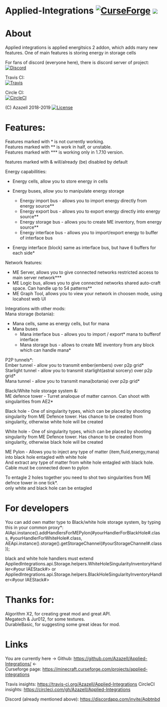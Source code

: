 # Applied-Integrations [![CurseForge](http://cf.way2muchnoise.eu/301924.svg)](https://minecraft.curseforge.com/projects/applied-integrations) [![](http://cf.way2muchnoise.eu/versions/301924.svg)](https://minecraft.curseforge.com/projects/applied-integrations)
# About
Applied integrations is applied energitsics 2 addon, which adds many new features. One of main features is storing energy in storage cells

For fans of discord (everyone here), there is discord server of project:  
[![Discord](https://img.shields.io/discord/565997320278376463.svg)](https://discord.gg/Apbtnbd)

Travis CI:  
[![Travis](https://img.shields.io/travis/AzazeII/Applied-Integrations.svg?maxAge=2592000&style=shield)](https://travis-ci.org/AzazeII/Applied-Integrations)

Circle CI:  
[![CircleCI](https://circleci.com/gh/AzazeII/Applied-Integrations.svg?style=shield)](https://circleci.com/gh/AzazeII/Applied-Integrations)

(C) Azazell 2018-2019 [![License](https://img.shields.io/badge/License-MIT-red.svg?style=flat-square)](http://opensource.org/licenses/MIT)

# Features:  
Features marked with * is not currently working.  
Features marked with ** is work in half, or unstable.  
Features marked with *** is working only in 1.7.10 version.  

features marked with & will/already (be) disabled by default  

Energy capabillities:  
- Energy cells, allow you to store energy in cells  
- Energy buses, allow you to manipulate energy storage  
	- Energy import bus - allows you to import energy directly from energy source**  
	- Energy export bus - allows you to export energy directly into energy source**  
	- Energy storage bus - allows you to create ME inventory, from energy source**  
	- Energy interface bus - allows you to import/export energy to buffer of interface bus  
	
- Energy interface (block) same as interface bus, but have 6 buffers for each side*  

Network features:  
- ME Server, allows you to give connected networks restricted access to main server network***  
- ME Logic bus, allows you to give connected networks shared auto-craft space. Can handle up to 54 patterns**
- ME Graph Tool, allows you to view your network in choosen mode, using locahost web UI   

Integrations with other mods:  
Mana storage (botania):  
- Mana cells, same as energy cells, but for mana  
- Mana buses  
	- Mana interface bus - allows you to import / export* mana to bufferof interface  
	- Mana storage bus - allows to create ME inventory from any block which can handle mana*  

P2P tunnels*:  
Ember tunnel - allow you to transmit ember(embers) over p2p grid*  
Starlight tunnel - allow you to transmit starlight(astral sorcery) over p2p grid*  
Mana tunnel - allow you to transmit mana(botania) over p2p grid*  

Black/White hole storage system &:  
ME defence tower - Turret analoque of matter cannon. Can shoot with singularities from AE2*  

Black hole - One of singularity types, which can be placed by shooting singularity from ME Defence tower. Has <not picked   yet> chance to be created from singularity, otherwise white hole will be created  

White hole - One of singularity types, which can be placed by shooting singularity from ME Defence tower. Has <not picked yet> chance to be created from singularity, otherwise black hole will be created  

ME Pylon - Allows you to inject any type of matter (item,fluid,energy,mana) into black hole entagled with white hole  
						And extract any type of matter from white hole entagled with black hole.  
						Cable must be connected down to pylon  
						
To entagle 2 holes together you need to shot two singularities from ME defnce tower in one tick*.  
only white and black hole can be entagled  

# For developers  
 You can add own matter type to Black/white hole storage system, by typing this in your common proxy*:  
 AIApi.instance().addHandlersForMEPylon(#yourHandlerForBlackHole#.class, #yourHandlerForWhiteHole#.class,   AEApi.instance().storage().getStorageChannel(#yourStorageChannel#.class));  
 
 black and white hole handlers must extend  
 AppliedIntegrations.api.Storage.helpers.WhiteHoleSingularityInventoryHandler<#your IAEStack#>
 or  
 AppliedIntegrations.api.Storage.helpers.BlackHoleSingularityInventoryHandler<#your IAEStack#>


# Thanks for: 
Algorithm X2, for creating great mod and great API.  
Megatech & Jur012, for some textures.  
DurableBasic, for suggesting some great ideas for mod.  

# Links

You are currently here -> Github: https://github.com/AzazeII/Applied-Integrations/ <-  
Curseforge page: https://minecraft.curseforge.com/projects/applied-integrations  

Travis insights: https://travis-ci.org/AzazeII/Applied-Integrations
CircleCI insights: https://circleci.com/gh/AzazeII/Applied-Integrations

Discord (already mentioned above): https://discordapp.com/invite/Apbtnbd
